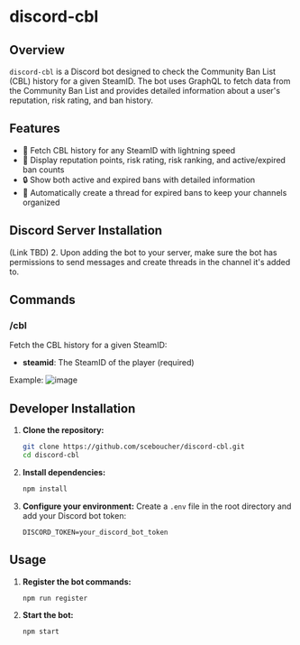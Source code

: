 # discord-cbl

## Overview

`discord-cbl` is a Discord bot designed to check the Community Ban List (CBL) history for a given SteamID. The bot uses GraphQL to fetch data from the Community Ban List and provides detailed information about a user's reputation, risk rating, and ban history.

## Features

- 🚀 Fetch CBL history for any SteamID with lightning speed
- 🌟 Display reputation points, risk rating, risk ranking, and active/expired ban counts
- 🔒 Show both active and expired bans with detailed information
- 🧵 Automatically create a thread for expired bans to keep your channels organized


## Discord Server Installation

(Link TBD)
2. Upon adding the bot to your server, make sure the bot has permissions to send messages and create threads in the channel it's added to.

## Commands

### /cbl

Fetch the CBL history for a given SteamID:

- **steamid**: The SteamID of the player (required)

Example:
![image](https://github.com/user-attachments/assets/81355a1e-8759-4792-acd3-d926cc04504f)


## Developer Installation

1. **Clone the repository:**
   ```sh
   git clone https://github.com/sceboucher/discord-cbl.git
   cd discord-cbl
   ```

2. **Install dependencies:**
   ```sh
   npm install
   ```

3. **Configure your environment:**
   Create a `.env` file in the root directory and add your Discord bot token:
   ```env
   DISCORD_TOKEN=your_discord_bot_token
   ```

## Usage

1. **Register the bot commands:**
   ```sh
   npm run register
   ```

2. **Start the bot:**
   ```sh
   npm start
   ```

